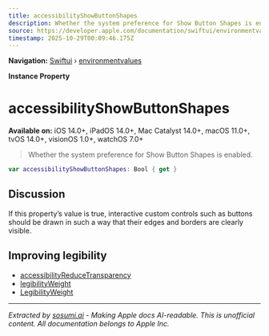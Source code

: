 ```yaml
---
title: accessibilityShowButtonShapes
description: Whether the system preference for Show Button Shapes is enabled.
source: https://developer.apple.com/documentation/swiftui/environmentvalues/accessibilityshowbuttonshapes
timestamp: 2025-10-29T00:09:46.175Z
---
```


**Navigation:** [Swiftui](/documentation/swiftui) › [environmentvalues](/documentation/swiftui/environmentvalues)

**Instance Property**

# accessibilityShowButtonShapes

**Available on:** iOS 14.0+, iPadOS 14.0+, Mac Catalyst 14.0+, macOS 11.0+, tvOS 14.0+, visionOS 1.0+, watchOS 7.0+

> Whether the system preference for Show Button Shapes is enabled.

```swift
var accessibilityShowButtonShapes: Bool { get }
```

## Discussion

If this property’s value is true, interactive custom controls such as buttons should be drawn in such a way that their edges and borders are clearly visible.

## Improving legibility

- [accessibilityReduceTransparency](/documentation/swiftui/environmentvalues/accessibilityreducetransparency)
- [legibilityWeight](/documentation/swiftui/environmentvalues/legibilityweight)
- [LegibilityWeight](/documentation/swiftui/legibilityweight)

---

*Extracted by [sosumi.ai](https://sosumi.ai) - Making Apple docs AI-readable.*
*This is unofficial content. All documentation belongs to Apple Inc.*
